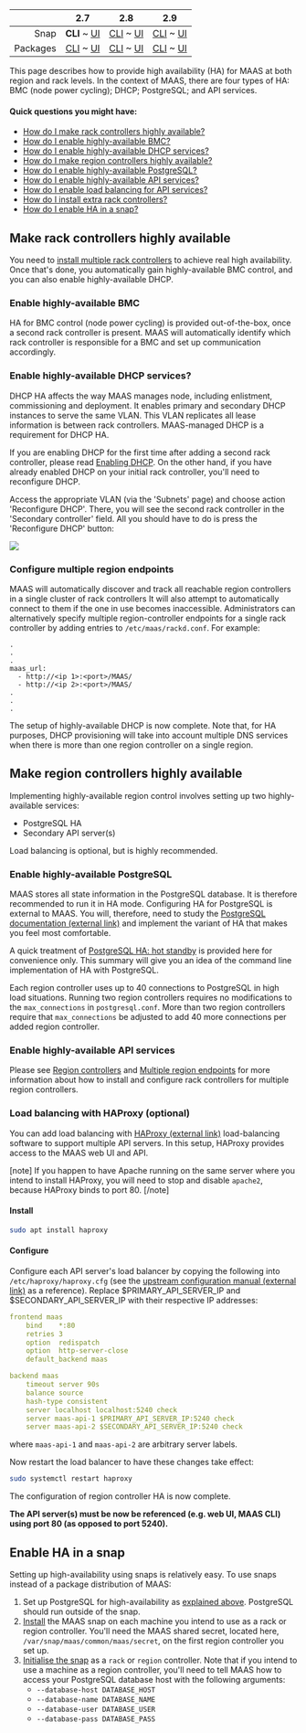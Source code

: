 <!-- deb-2-7-cli
||2.7|2.8|2.9|
|-----:|:-----:|:-----:|:-----:|
|Snap|[CLI](/t/high-availability-snap-2-7-cli/2682) ~ [UI](/t/high-availability-snap-2-7-ui/2683)|[CLI](/t/high-availability-snap-2-8-cli/2684) ~ [UI](/t/high-availability-snap-2-8-ui/2685)|[CLI](/t/high-availability-snap-2-9-cli/2686) ~ [UI](/t/high-availability-snap-2-9-ui/2687)|
|Packages|**CLI** ~ [UI](/t/high-availability-deb-2-7-ui/2689)|[CLI](/t/high-availability-deb-2-8-cli/2690) ~ [UI](/t/high-availability-deb-2-8-ui/2691)|[CLI](/t/high-availability-deb-2-9-cli/2692) ~ [UI](/t/high-availability-deb-2-9-ui/2693)|
 deb-2-7-cli -->

<!-- deb-2-7-ui
||2.7|2.8|2.9|
|-----:|:-----:|:-----:|:-----:|
|Snap|[CLI](/t/high-availability-snap-2-7-cli/2682) ~ [UI](/t/high-availability-snap-2-7-ui/2683)|[CLI](/t/high-availability-snap-2-8-cli/2684) ~ [UI](/t/high-availability-snap-2-8-ui/2685)|[CLI](/t/high-availability-snap-2-9-cli/2686) ~ [UI](/t/high-availability-snap-2-9-ui/2687)|
|Packages|[CLI](/t/high-availability-deb-2-7-cli/2688) ~ **UI**|[CLI](/t/high-availability-deb-2-8-cli/2690) ~ [UI](/t/high-availability-deb-2-8-ui/2691)|[CLI](/t/high-availability-deb-2-9-cli/2692) ~ [UI](/t/high-availability-deb-2-9-ui/2693)|
 deb-2-7-ui -->

<!-- deb-2-8-cli
||2.7|2.8|2.9|
|-----:|:-----:|:-----:|:-----:|
|Snap|[CLI](/t/high-availability-snap-2-7-cli/2682) ~ [UI](/t/high-availability-snap-2-7-ui/2683)|[CLI](/t/high-availability-snap-2-8-cli/2684) ~ [UI](/t/high-availability-snap-2-8-ui/2685)|[CLI](/t/high-availability-snap-2-9-cli/2686) ~ [UI](/t/high-availability-snap-2-9-ui/2687)|
|Packages|[CLI](/t/high-availability-deb-2-7-cli/2688) ~ [UI](/t/high-availability-deb-2-7-ui/2689)|**CLI** ~ [UI](/t/high-availability-deb-2-8-ui/2691)|[CLI](/t/high-availability-deb-2-9-cli/2692) ~ [UI](/t/high-availability-deb-2-9-ui/2693)|
 deb-2-8-cli -->

<!-- deb-2-8-ui
||2.7|2.8|2.9|
|-----:|:-----:|:-----:|:-----:|
|Snap|[CLI](/t/high-availability-snap-2-7-cli/2682) ~ [UI](/t/high-availability-snap-2-7-ui/2683)|[CLI](/t/high-availability-snap-2-8-cli/2684) ~ [UI](/t/high-availability-snap-2-8-ui/2685)|[CLI](/t/high-availability-snap-2-9-cli/2686) ~ [UI](/t/high-availability-snap-2-9-ui/2687)|
|Packages|[CLI](/t/high-availability-deb-2-7-cli/2688) ~ [UI](/t/high-availability-deb-2-7-ui/2689)|[CLI](/t/high-availability-deb-2-8-cli/2690) ~ **UI**|[CLI](/t/high-availability-deb-2-9-cli/2692) ~ [UI](/t/high-availability-deb-2-9-ui/2693)|
 deb-2-8-ui -->

<!-- deb-2-9-cli
||2.7|2.8|2.9|
|-----:|:-----:|:-----:|:-----:|
|Snap|[CLI](/t/high-availability-snap-2-7-cli/2682) ~ [UI](/t/high-availability-snap-2-7-ui/2683)|[CLI](/t/high-availability-snap-2-8-cli/2684) ~ [UI](/t/high-availability-snap-2-8-ui/2685)|[CLI](/t/high-availability-snap-2-9-cli/2686) ~ [UI](/t/high-availability-snap-2-9-ui/2687)|
|Packages|[CLI](/t/high-availability-deb-2-7-cli/2688) ~ [UI](/t/high-availability-deb-2-7-ui/2689)|[CLI](/t/high-availability-deb-2-8-cli/2690) ~ [UI](/t/high-availability-deb-2-8-ui/2691)|**CLI** ~ [UI](/t/high-availability-deb-2-9-ui/2693)|
 deb-2-9-cli -->

<!-- deb-2-9-ui
||2.7|2.8|2.9|
|-----:|:-----:|:-----:|:-----:|
|Snap|[CLI](/t/high-availability-snap-2-7-cli/2682) ~ [UI](/t/high-availability-snap-2-7-ui/2683)|[CLI](/t/high-availability-snap-2-8-cli/2684) ~ [UI](/t/high-availability-snap-2-8-ui/2685)|[CLI](/t/high-availability-snap-2-9-cli/2686) ~ [UI](/t/high-availability-snap-2-9-ui/2687)|
|Packages|[CLI](/t/high-availability-deb-2-7-cli/2688) ~ [UI](/t/high-availability-deb-2-7-ui/2689)|[CLI](/t/high-availability-deb-2-8-cli/2690) ~ [UI](/t/high-availability-deb-2-8-ui/2691)|[CLI](/t/high-availability-deb-2-9-cli/2692) ~ **UI**|
 deb-2-9-ui -->

||2.7|2.8|2.9|
|-----:|:-----:|:-----:|:-----:|
|Snap|**CLI** ~ [UI](/t/high-availability-snap-2-7-ui/2683)|[CLI](/t/high-availability-snap-2-8-cli/2684) ~ [UI](/t/high-availability-snap-2-8-ui/2685)|[CLI](/t/high-availability-snap-2-9-cli/2686) ~ [UI](/t/high-availability-snap-2-9-ui/2687)|
|Packages|[CLI](/t/high-availability-deb-2-7-cli/2688) ~ [UI](/t/high-availability-deb-2-7-ui/2689)|[CLI](/t/high-availability-deb-2-8-cli/2690) ~ [UI](/t/high-availability-deb-2-8-ui/2691)|[CLI](/t/high-availability-deb-2-9-cli/2692) ~ [UI](/t/high-availability-deb-2-9-ui/2693)|

<!-- snap-2-7-ui
||2.7|2.8|2.9|
|-----:|:-----:|:-----:|:-----:|
|Snap|[CLI](/t/high-availability-snap-2-7-cli/2682) ~ **UI**|[CLI](/t/high-availability-snap-2-8-cli/2684) ~ [UI](/t/high-availability-snap-2-8-ui/2685)|[CLI](/t/high-availability-snap-2-9-cli/2686) ~ [UI](/t/high-availability-snap-2-9-ui/2687)|
|Packages|[CLI](/t/high-availability-deb-2-7-cli/2688) ~ [UI](/t/high-availability-deb-2-7-ui/2689)|[CLI](/t/high-availability-deb-2-8-cli/2690) ~ [UI](/t/high-availability-deb-2-8-ui/2691)|[CLI](/t/high-availability-deb-2-9-cli/2692) ~ [UI](/t/high-availability-deb-2-9-ui/2693)|
 snap-2-7-ui -->

<!-- snap-2-8-cli
||2.7|2.8|2.9|
|-----:|:-----:|:-----:|:-----:|
|Snap|[CLI](/t/high-availability-snap-2-7-cli/2682) ~ [UI](/t/high-availability-snap-2-7-ui/2683)|**CLI** ~ [UI](/t/high-availability-snap-2-8-ui/2685)|[CLI](/t/high-availability-snap-2-9-cli/2686) ~ [UI](/t/high-availability-snap-2-9-ui/2687)|
|Packages|[CLI](/t/high-availability-deb-2-7-cli/2688) ~ [UI](/t/high-availability-deb-2-7-ui/2689)|[CLI](/t/high-availability-deb-2-8-cli/2690) ~ [UI](/t/high-availability-deb-2-8-ui/2691)|[CLI](/t/high-availability-deb-2-9-cli/2692) ~ [UI](/t/high-availability-deb-2-9-ui/2693)|
 snap-2-8-cli -->

<!-- snap-2-8-ui
||2.7|2.8|2.9|
|-----:|:-----:|:-----:|:-----:|
|Snap|[CLI](/t/high-availability-snap-2-7-cli/2682) ~ [UI](/t/high-availability-snap-2-7-ui/2683)|[CLI](/t/high-availability-snap-2-8-cli/2684) ~ **UI**|[CLI](/t/high-availability-snap-2-9-cli/2686) ~ [UI](/t/high-availability-snap-2-9-ui/2687)|
|Packages|[CLI](/t/high-availability-deb-2-7-cli/2688) ~ [UI](/t/high-availability-deb-2-7-ui/2689)|[CLI](/t/high-availability-deb-2-8-cli/2690) ~ [UI](/t/high-availability-deb-2-8-ui/2691)|[CLI](/t/high-availability-deb-2-9-cli/2692) ~ [UI](/t/high-availability-deb-2-9-ui/2693)|
 snap-2-8-ui -->

<!-- snap-2-9-cli
||2.7|2.8|2.9|
|-----:|:-----:|:-----:|:-----:|
|Snap|[CLI](/t/high-availability-snap-2-7-cli/2682) ~ [UI](/t/high-availability-snap-2-7-ui/2683)|[CLI](/t/high-availability-snap-2-8-cli/2684) ~ [UI](/t/high-availability-snap-2-8-ui/2685)|**CLI** ~ [UI](/t/high-availability-snap-2-9-ui/2687)|
|Packages|[CLI](/t/high-availability-deb-2-7-cli/2688) ~ [UI](/t/high-availability-deb-2-7-ui/2689)|[CLI](/t/high-availability-deb-2-8-cli/2690) ~ [UI](/t/high-availability-deb-2-8-ui/2691)|[CLI](/t/high-availability-deb-2-9-cli/2692) ~ [UI](/t/high-availability-deb-2-9-ui/2693)|
 snap-2-9-cli -->

<!-- snap-2-9-ui
||2.7|2.8|2.9|
|-----:|:-----:|:-----:|:-----:|
|Snap|[CLI](/t/high-availability-snap-2-7-cli/2682) ~ [UI](/t/high-availability-snap-2-7-ui/2683)|[CLI](/t/high-availability-snap-2-8-cli/2684) ~ [UI](/t/high-availability-snap-2-8-ui/2685)|[CLI](/t/high-availability-snap-2-9-cli/2686) ~ **UI**|
|Packages|[CLI](/t/high-availability-deb-2-7-cli/2688) ~ [UI](/t/high-availability-deb-2-7-ui/2689)|[CLI](/t/high-availability-deb-2-8-cli/2690) ~ [UI](/t/high-availability-deb-2-8-ui/2691)|[CLI](/t/high-availability-deb-2-9-cli/2692) ~ [UI](/t/high-availability-deb-2-9-ui/2693)|
 snap-2-9-ui -->

This page describes how to provide high availability (HA) for MAAS at both region and rack levels.  In the context of MAAS, there are four types of HA: BMC (node power cycling); DHCP; PostgreSQL; and API services.

#### Quick questions you might have:

* [How do I make rack controllers highly available?](/t/high-availability/804#heading--rack-controller-ha)
* [How do I enable highly-available BMC?](/t/high-availability/804#heading--bmc-ha)
* [How do I enable highly-available DHCP services?](/t/high-availability/804#heading--dhcp-ha)
* [How do I make region controllers highly available?](/t/high-availability/804#heading--region-controller-ha)
* [How do I enable highly-available PostgreSQL?](/t/high-availability/804#heading--postgresql-ha)
* [How do I enable highly-available API services?](/t/high-availability/804#heading--secondary-api-servers)
* [How do I enable load balancing for API services?](/t/high-availability/804#heading--load-balancing-with-haproxy-optional)
* [How do I install extra rack controllers?](/t/rack-controllers/771#heading--install-a-rack-controller)
* [How do I enable HA in a snap?](/t/high-availability/804#heading--snap)

<h2 id="heading--rack-controller-ha">Make rack controllers highly available</h2>

You need to [install multiple rack controllers](/t/rack-controllers/771#heading--install-a-rack-controller) to achieve real high availability.  Once that's done, you automatically gain highly-available BMC control, and you can also enable highly-available DHCP.

<h3 id="heading--bmc-ha">Enable highly-available BMC</h3>

HA for BMC control (node power cycling) is provided out-of-the-box, once a second rack controller is present. MAAS will automatically identify which rack controller is responsible for a BMC and set up communication accordingly.

<h3 id="heading--dhcp-ha">Enable highly-available DHCP services?</h3>

DHCP HA affects the way MAAS manages node, including enlistment, commissioning and deployment. It enables primary and secondary DHCP instances to serve the same VLAN. This VLAN replicates all lease information is between rack controllers. MAAS-managed DHCP is a requirement for DHCP HA.

If you are enabling DHCP for the first time after adding a second rack controller, please read [Enabling DHCP](/t/managing-dhcp/759#heading--enabling-dhcp).  On the other hand, if you have already enabled DHCP on your initial rack controller, you'll need to reconfigure DHCP.

Access the appropriate VLAN (via the 'Subnets' page) and choose action 'Reconfigure DHCP'. There, you will see the second rack controller in the 'Secondary controller' field. All you should have to do is press the 'Reconfigure DHCP' button:

<a href="external link" target = "_blank"><img src="external link"></a>

<h3 id="heading--multiple-region-endpoints">Configure multiple region endpoints</h3>

MAAS will automatically discover and track all reachable region controllers in a single cluster of rack controllers  It will also attempt to automatically connect to them if the one in use becomes inaccessible.  Administrators can alternatively specify multiple region-controller endpoints for a single rack controller by adding entries to `/etc/maas/rackd.conf`.  For example:

    .
    .
    .
    maas_url:
      - http://<ip 1>:<port>/MAAS/
      - http://<ip 2>:<port>/MAAS/
    .
    .
    .

The setup of highly-available DHCP is now complete.  Note that, for HA purposes, DHCP provisioning will take into account multiple DNS services when there is more than one region controller on a single region.

<h2 id="heading--region-controller-ha">Make region controllers highly available</h2>

Implementing highly-available region control involves setting up two highly-available services:

-   PostgreSQL HA
-   Secondary API server(s)

Load balancing is optional, but is highly recommended.

<h3 id="heading--postgresql-ha">Enable highly-available PostgreSQL</h3>

MAAS stores all state information in the PostgreSQL database. It is therefore recommended to run it in HA mode. Configuring HA for PostgreSQL is external to MAAS. You will, therefore, need to study the [PostgreSQL documentation (external link)](https://www.postgresql.org/docs/9.5/static/high-availability.html) and implement the variant of HA that makes you feel most comfortable.

A quick treatment of [PostgreSQL HA: hot standby](/t/postgresql-ha-hot-standby/803) is provided here for convenience only. This summary will give you an idea of the command line implementation of HA with PostgreSQL.

Each region controller uses up to 40 connections to PostgreSQL in high load situations. Running two region controllers requires no modifications to the `max_connections` in `postgresql.conf`. More than two region controllers require that `max_connections` be adjusted to add 40 more connections per added region controller.

<h3 id="heading--secondary-api-servers">Enable highly-available API services</h3>

Please see [Region controllers](/t/region-controllers/772) and [Multiple region endpoints](#heading--multiple-region-endpoints) for more information about how to install and configure rack controllers for multiple region controllers.

<h3 id="heading--load-balancing-with-haproxy-optional">Load balancing with HAProxy (optional)</h3>

You can add load balancing with [HAProxy (external link)](http://www.haproxy.org/) load-balancing software to support multiple API servers. In this setup, HAProxy provides access to the MAAS web UI and API.

[note]
If you happen to have Apache running on the same server where you intend to install HAProxy, you will need to stop and disable `apache2`, because HAProxy binds to port 80.
[/note]

<h4 id="heading--install">Install</h4>

``` bash
sudo apt install haproxy
```

<h4 id="heading--configure">Configure</h4>

Configure each API server's load balancer by copying the following into `/etc/haproxy/haproxy.cfg` (see the [upstream configuration manual (external link)](http://cbonte.github.io/haproxy-dconv/1.6/configuration.html) as a reference). Replace $PRIMARY_API_SERVER_IP and $SECONDARY_API_SERVER_IP with their respective IP addresses:

``` yaml
frontend maas
    bind    *:80
    retries 3
    option  redispatch
    option  http-server-close
    default_backend maas

backend maas
    timeout server 90s
    balance source
    hash-type consistent
    server localhost localhost:5240 check
    server maas-api-1 $PRIMARY_API_SERVER_IP:5240 check
    server maas-api-2 $SECONDARY_API_SERVER_IP:5240 check
```

where `maas-api-1` and `maas-api-2` are arbitrary server labels.

Now restart the load balancer to have these changes take effect:

``` bash
sudo systemctl restart haproxy
```

The configuration of region controller HA is now complete.

**The API server(s) must be now be referenced (e.g. web UI, MAAS CLI) using port 80 (as opposed to port 5240).**

<h2 id="heading--snap">Enable HA in a snap</h2>

Setting up high-availability using snaps is relatively easy. To use snaps instead of a package distribution of MAAS:

1.  Set up PostgreSQL for high-availability as [explained above](/t/high-availability/804#heading--postgresql-ha). PostgreSQL should run outside of the snap.
2.  [Install](/t/maas-installation-from-a-snap/773#heading--install-from-snap) the MAAS snap on each machine you intend to use as a rack or region controller. You'll need the MAAS shared secret, located here, `/var/snap/maas/common/maas/secret`, on the first region controller you set up.
3.  [Initialise the snap](/t/maas-installation-from-a-snap/773#heading--initialisation) as a `rack` or `region` controller. Note that if you intend to use a machine as a region controller, you'll need to tell MAAS how to access your PostgreSQL database host with the following arguments:
    -   `--database-host DATABASE_HOST`
    -   `--database-name DATABASE_NAME`
    -   `--database-user DATABASE_USER`
    -   `--database-pass DATABASE_PASS`

<!-- LINKS -->